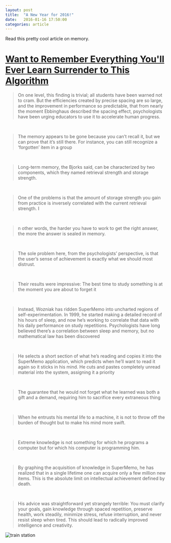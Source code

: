 ```yaml
---
layout: post
title:  "A New Year for 2016!"
date:   2016-01-16 17:50:00
categories: article
---
```

Read this pretty cool article on memory. 

# [Want to Remember Everything You'll Ever Learn Surrender to This Algorithm](http://www.wired.com/2008/04/ff-wozniak/)

> On one level, this finding is trivial; all students have been warned not to cram. But the efficiencies created by precise spacing are so large, and the improvement in performance so predictable, that from nearly the moment Ebbinghaus described the spacing effect, psychologists have been urging educators to use it to accelerate human progress.

​

> The memory appears to be gone because you can’t recall it, but we can prove that it’s still there. For instance, you can still recognize a ‘forgotten’ item in a group

​

> Long-term memory, the Bjorks said, can be characterized by two components, which they named retrieval strength and storage strength.

​

> One of the problems is that the amount of storage strength you gain from practice is inversely correlated with the current retrieval strength. I

​

> n other words, the harder you have to work to get the right answer, the more the answer is sealed in memory.

​

> The sole problem here, from the psychologists’ perspective, is that the user’s sense of achievement is exactly what we should most distrust.

​

> Their results were impressive: The best time to study something is at the moment you are about to forget it

​

> Instead, Wozniak has ridden SuperMemo into uncharted regions of self-experimentation. In 1999, he started making a detailed record of his hours of sleep, and now he’s working to correlate that data with his daily performance on study repetitions. Psychologists have long believed there’s a correlation between sleep and memory, but no mathematical law has been discovered

​

> He selects a short section of what he’s reading and copies it into the SuperMemo application, which predicts when he’ll want to read it again so it sticks in his mind. He cuts and pastes completely unread material into the system, assigning it a priority

​

> The guarantee that he would not forget what he learned was both a gift and a demand, requiring him to sacrifice every extraneous thing

​

> When he entrusts his mental life to a machine, it is not to throw off the burden of thought but to make his mind more swift.

​

> Extreme knowledge is not something for which he programs a computer but for which his computer is programming him.

​

> By graphing the acquisition of knowledge in SuperMemo, he has realized that in a single lifetime one can acquire only a few million new items. This is the absolute limit on intellectual achievement defined by death.

​

> His advice was straightforward yet strangely terrible: You must clarify your goals, gain knowledge through spaced repetition, preserve health, work steadily, minimize stress, refuse interruption, and never resist sleep when tired. This should lead to radically improved intelligence and creativity.

![train station](https://dl.dropbox.com/s/165g8mvn5mwxm63/IMG_2434.JPG?dl=0)
​



